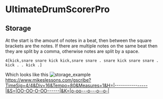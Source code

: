 # UltimateDrumScorerPro


## Storage
At the start is the amount of notes in a beat, then between the square brackets are the notes. If there are multiple notes on the same beat then they are split by a comma, otherwise notes are split by a space.

```
4[kick,snare snare kick kick,snare snare . snare kick snare snare . kick . . kick .]
```


Which looks like this
![storage_example](https://user-images.githubusercontent.com/37347905/130093809-610a9e42-0782-4170-adb5-bccdcf1a1f62.png)
https://www.mikeslessons.com/gscribe?TimeSig=4/4&Div=16&Tempo=80&Measures=1&H=|----------------|&S=|OO-OO-O-OO------|&K=|o-oo---o---o--o-|


